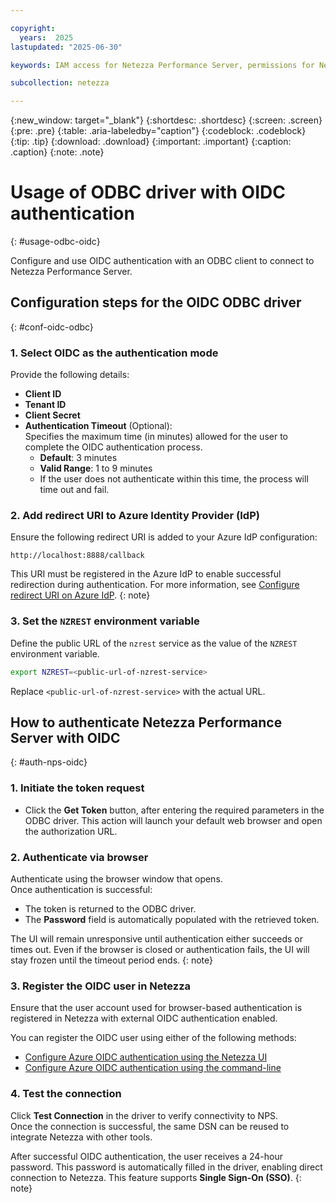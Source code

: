 ```yaml
---

copyright:
  years:  2025
lastupdated: "2025-06-30"

keywords: IAM access for Netezza Performance Server, permissions for Netezza Performance Server, identity and access management for Netezza Performance Server, roles for Netezza Performance Server, actions for Netezza Performance Server, assigning access for Netezza Performance Server

subcollection: netezza

---
```


{:new_window: target="_blank"}
{:shortdesc: .shortdesc}
{:screen: .screen}
{:pre: .pre}
{:table: .aria-labeledby="caption"}
{:codeblock: .codeblock}
{:tip: .tip}
{:download: .download}
{:important: .important}
{:caption: .caption}
{:note: .note}

# Usage of ODBC driver with OIDC authentication
{: #usage-odbc-oidc}

Configure and use OIDC authentication with an ODBC client to connect to Netezza Performance Server.

## Configuration steps for the OIDC ODBC driver
{: #conf-oidc-odbc}

### 1. Select OIDC as the authentication mode

Provide the following details:

- **Client ID**
- **Tenant ID**
- **Client Secret**
- **Authentication Timeout** (Optional):  
  Specifies the maximum time (in minutes) allowed for the user to complete the OIDC authentication process.  
  - **Default**: 3 minutes  
  - **Valid Range**: 1 to 9 minutes  
  - If the user does not authenticate within this time, the process will time out and fail.

### 2. Add redirect URI to Azure Identity Provider (IdP)

Ensure the following redirect URI is added to your Azure IdP configuration:

```url
http://localhost:8888/callback
```

This URI must be registered in the Azure IdP to enable successful redirection during authentication. For more information, see [Configure redirect URI on Azure IdP](/docs/netezza?topic=netezza-oidc-docs#cruai).
{: note}

### 3. Set the `NZREST` environment variable

Define the public URL of the `nzrest` service as the value of the `NZREST` environment variable.

```bash
export NZREST=<public-url-of-nzrest-service>
```

Replace `<public-url-of-nzrest-service>` with the actual URL.

## How to authenticate Netezza Performance Server with OIDC
{: #auth-nps-oidc}

### 1. Initiate the token request

- Click the **Get Token** button, after entering the required parameters in the ODBC driver. This action will launch your default web browser and open the authorization URL.

### 2. Authenticate via browser

Authenticate using the browser window that opens.  
Once authentication is successful:

- The token is returned to the ODBC driver.
- The **Password** field is automatically populated with the retrieved token.

The UI will remain unresponsive until authentication either succeeds or times out. Even if the browser is closed or authentication fails, the UI will stay frozen until the timeout period ends.
{: note}

### 3. Register the OIDC user in Netezza

Ensure that the user account used for browser-based authentication is registered in Netezza with external OIDC authentication enabled.

You can register the OIDC user using either of the following methods:

- [Configure Azure OIDC authentication using the Netezza UI](/docs/netezza?topic=netezza-enable_oidciamauth#setting_oidc_wc)
- [Configure Azure OIDC authentication using the command-line](/docs/netezza?topic=netezza-enable_oidciamauth#oidcmprocedure)

### 4. Test the connection

Click **Test Connection** in the driver to verify connectivity to NPS.  
Once the connection is successful, the same DSN can be reused to integrate Netezza with other tools.

After successful OIDC authentication, the user receives a 24-hour password. This password is automatically filled in the driver, enabling direct connection to Netezza. This feature supports **Single Sign-On (SSO)**.
{: note}

